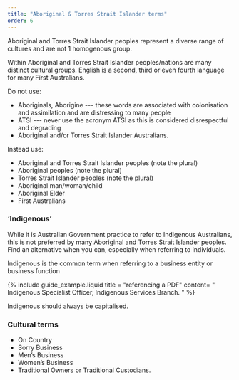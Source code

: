 ```yaml
---
title: "Aboriginal & Torres Strait Islander terms"
order: 6
---
```


Aboriginal and Torres Strait Islander peoples represent a diverse range of cultures and are not 1 homogenous group.

Within Aboriginal and Torres Strait Islander peoples/nations are many distinct cultural groups. English is a second, third or even fourth language for many First Australians.

Do not use:

- Aboriginals, Aborigine --- these words are associated with colonisation and assimilation and are distressing to many people
- ATSI --- never use the acronym ATSI as this is considered disrespectful and degrading
- Aboriginal and/or Torres Strait Islander Australians.

Instead use:

- Aboriginal and Torres Strait Islander peoples (note the plural)
- Aboriginal peoples (note the plural)
- Torres Strait Islander peoples (note the plural)
- Aboriginal man/woman/child
- Aboriginal Elder
- First Australians

### ‘Indigenous’

While it is Australian Government practice to refer to Indigenous Australians, this is not preferred by many Aboriginal and Torres Strait Islander peoples. Find an alternative when you can, especially when referring to individuals.

Indigenous is the common term when referring to a business entity or business function

{% include guide_example.liquid
  title = "referencing a PDF"
  content= "
Indigenous Specialist Officer, Indigenous Services Branch.
"
%}

Indigenous should always be capitalised.

### Cultural terms

- On Country
- Sorry Business
- Men’s Business
- Women’s Business
- Traditional Owners or Traditional Custodians.
